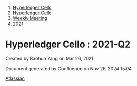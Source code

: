 1. [Hyperledger Cello](index.html)
2. [Hyperledger Cello](Hyperledger-Cello_21659650.html)
3. [Weekly Meeting](Weekly-Meeting_21659700.html)
4. [2021](2021_45285455.html)

# Hyperledger Cello : 2021-Q2

Created by Baohua Yang on Mar 26, 2021

Document generated by Confluence on Nov 26, 2024 15:04

[Atlassian](http://www.atlassian.com/)
